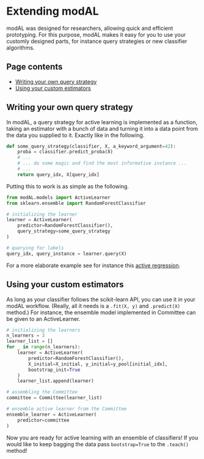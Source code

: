 # Extending modAL
modAL was designed for researchers, allowing quick and efficient prototyping. For this purpose, modAL makes it easy for you to use your customly designed parts, for instance query strategies or new classifier algorithms.

## Page contents
- [Writing your own query strategy](#query-strategy)  
- [Using your custom estimators](#custom-estimators)

## Writing your own query strategy<a name="query-strategy"></a>
In modAL, a query strategy for active learning is implemented as a function, taking an estimator with a bunch of data and turning it into a data point from the data you supplied to it. Exactly like in the following.
```python
def some_query_strategy(classifier, X, a_keyword_argument=42):
    proba = classifier.predict_proba(X)
    # ...
    # ... do some magic and find the most informative instance ...
    # ...
    return query_idx, X[query_idx]
```
Putting this to work is as simple as the following.
```python
from modAL.models import ActiveLearner
from sklearn.ensemble import RandomForestClassifier

# initializing the learner
learner = ActiveLearner(
    predictor=RandomForestClassifier(),
	query_strategy=some_query_strategy
)

# querying for labels
query_idx, query_instance = learner.query(X)
```
For a more elaborate example see for instance this [active regression](Active-regression).

## Using your custom estimators<a name="custom-estimators"></a>
As long as your classifier follows the scikit-learn API, you can use it in your modAL workflow. (Really, all it needs is a ```.fit(X, y)``` and ```.predict(X)``` method.) For instance, the ensemble model implemented in Committee can be given to an ActiveLearner.
```python
# initializing the learners
n_learners = 3
learner_list = []
for _ in range(n_learners):
    learner = ActiveLearner(
        predictor=RandomForestClassifier(),
        X_initial=X_initial, y_initial=y_pool[initial_idx],
        bootstrap_init=True
    )
    learner_list.append(learner)

# assembling the Committee
committee = Committee(learner_list)

# ensemble active learner from the Committee
ensemble_learner = ActiveLearner(
    predictor=committee
)
```
Now you are ready for active learning with an ensemble of classifiers! If you would like to keep bagging the data pass ```bootstrap=True``` to the ```.teach()``` method!
